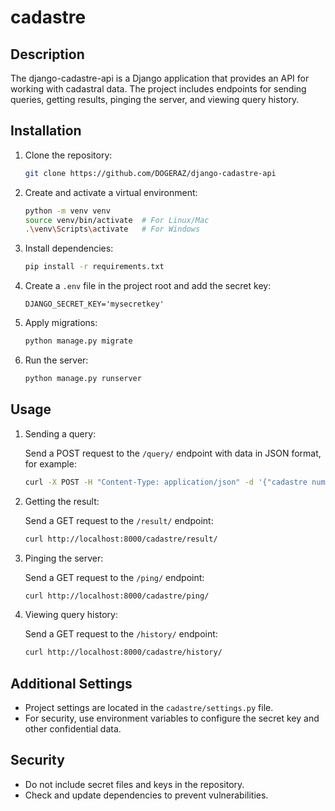 # cadastre

## Description

The django-cadastre-api is a Django application that provides an API for working with cadastral data. The project includes endpoints for sending queries, getting results, pinging the server, and viewing query history.

## Installation

1. Clone the repository:

    ```bash
    git clone https://github.com/DOGERAZ/django-cadastre-api
    ```

2. Create and activate a virtual environment:

    ```bash
    python -m venv venv
    source venv/bin/activate  # For Linux/Mac
    .\venv\Scripts\activate   # For Windows
    ```

3. Install dependencies:

    ```bash
    pip install -r requirements.txt
    ```

4. Create a `.env` file in the project root and add the secret key:

    ```plaintext
    DJANGO_SECRET_KEY='mysecretkey'
    ```

5. Apply migrations:

    ```bash
    python manage.py migrate
    ```

6. Run the server:

    ```bash
    python manage.py runserver
    ```

## Usage

1. Sending a query:

    Send a POST request to the `/query/` endpoint with data in JSON format, for example:

    ```bash
    curl -X POST -H "Content-Type: application/json" -d '{"cadastre number": "12345", "latitude": "40.7128", "longitude": "-74.0060"}' http://localhost:8000/cadastre/query/
    ```

2. Getting the result:

    Send a GET request to the `/result/` endpoint:

    ```bash
    curl http://localhost:8000/cadastre/result/
    ```

3. Pinging the server:

    Send a GET request to the `/ping/` endpoint:

    ```bash
    curl http://localhost:8000/cadastre/ping/
    ```

4. Viewing query history:

    Send a GET request to the `/history/` endpoint:

    ```bash
    curl http://localhost:8000/cadastre/history/
    ```

## Additional Settings

- Project settings are located in the `cadastre/settings.py` file.
- For security, use environment variables to configure the secret key and other confidential data.

## Security

- Do not include secret files and keys in the repository.
- Check and update dependencies to prevent vulnerabilities.

